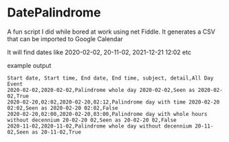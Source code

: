 # DatePalindrome
A fun script I did while bored at work using net Fiddle. It generates a CSV that can be imported to Google Calendar

It will find dates like 2020-02-02, 20-11-02, 2021-12-21 12:02 etc

example output

    Start date, Start time, End date, End time, subject, detail,All Day Event
    2020-02-02,2020-02-02,Palindrome whole day 2020-02-02,Seen as 2020-02-02,True
    2020-02-20,02:02,2020-02-20,02:12,Palindrome day with time 2020-02-20 02:02,Seen as 2020-02-20 02:02,False
    2020-02-20,02:00,2020-02-20,03:00,Palindrome day with whole hours without decennium 20-02-20 02,Seen as 20-02-20 02,False
    2020-11-02,2020-11-02,Palindrome whole day without decennium 20-11-02,Seen as 20-11-02,True

